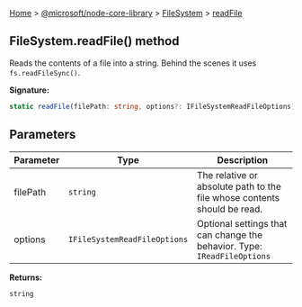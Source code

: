 [Home](./index) &gt; [@microsoft/node-core-library](./node-core-library.md) &gt; [FileSystem](./node-core-library.filesystem.md) &gt; [readFile](./node-core-library.filesystem.readfile.md)

## FileSystem.readFile() method

Reads the contents of a file into a string. Behind the scenes it uses `fs.readFileSync()`<!-- -->.

<b>Signature:</b>

```typescript
static readFile(filePath: string, options?: IFileSystemReadFileOptions): string;
```

## Parameters

|  Parameter | Type | Description |
|  --- | --- | --- |
|  filePath | `string` | The relative or absolute path to the file whose contents should be read. |
|  options | `IFileSystemReadFileOptions` | Optional settings that can change the behavior. Type: `IReadFileOptions` |

<b>Returns:</b>

`string`

